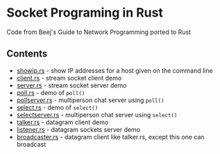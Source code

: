 # Socket Programing in Rust
Code from Beej's Guide to Network Programming ported to Rust

## Contents
- [showip.rs](src/showip.rs) - show IP addresses for a host given on the command line
- [client.rs](src/client.rs) - stream socket client demo
- [server.rs](src/server.rs) - stream socket server demo
- [poll.rs](src/poll.rs) - demo of `poll()`
- [pollserver.rs](src/pollserver.rs) - multiperson chat server using `poll()` 
- [select.rs](src/select.rs) - demo of `select()`
- [selectserver.rs](src/selectserver.rs) - multiperson chat server using `select()`
- [talker.rs](src/talker.rs) - datagram client demo
- [listener.rs](src/listener.rs) - datagram sockets server demo
- [broadcaster.rs](src/broadcaster.rs) - datagram client like talker.rs, except this one can broadcast
